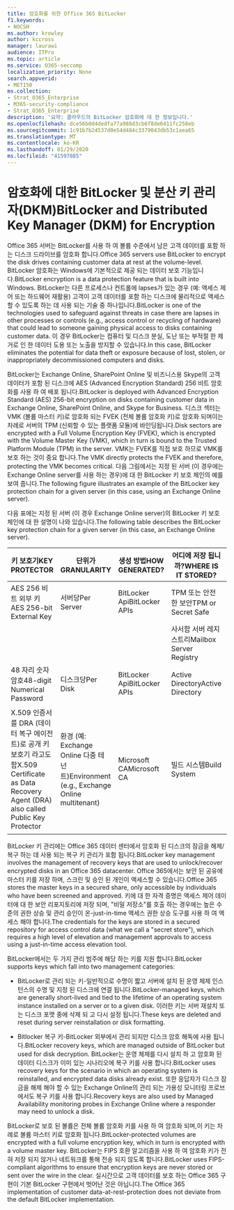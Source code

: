 ```yaml
---
title: 암호화를 위한 Office 365 BitLocker
f1.keywords:
- NOCSH
ms.author: krowley
author: kccross
manager: laurawi
audience: ITPro
ms.topic: article
ms.service: O365-seccomp
localization_priority: None
search.appverid:
- MET150
ms.collection:
- Strat_O365_Enterprise
- M365-security-compliance
- Strat_O365_Enterprise
description: '요약: 클라우드의 BitLocker 암호화에 대 한 정보입니다.'
ms.openlocfilehash: dce56b0d4dedfa77a988d3cb6f8de6411fc258eb
ms.sourcegitcommit: 1c91b7b24537d0e54d484c3379043db53c1aea65
ms.translationtype: MT
ms.contentlocale: ko-KR
ms.lasthandoff: 01/29/2020
ms.locfileid: "41597885"
---
```

# <a name="bitlocker-and-distributed-key-manager-dkm-for-encryption"></a><span data-ttu-id="cdc36-103">암호화에 대한 BitLocker 및 분산 키 관리자(DKM)</span><span class="sxs-lookup"><span data-stu-id="cdc36-103">BitLocker and Distributed Key Manager (DKM) for Encryption</span></span>

<span data-ttu-id="cdc36-104">Office 365 서버는 BitLocker를 사용 하 여 볼륨 수준에서 남은 고객 데이터를 포함 하는 디스크 드라이브를 암호화 합니다.</span><span class="sxs-lookup"><span data-stu-id="cdc36-104">Office 365 servers use BitLocker to encrypt the disk drives containing customer data at rest at the volume-level.</span></span> <span data-ttu-id="cdc36-105">BitLocker 암호화는 Windows에 기본적으로 제공 되는 데이터 보호 기능입니다.</span><span class="sxs-lookup"><span data-stu-id="cdc36-105">BitLocker encryption is a data protection feature that is built into Windows.</span></span> <span data-ttu-id="cdc36-106">BitLocker는 다른 프로세스나 컨트롤에 lapses가 있는 경우 (예: 액세스 제어 또는 하드웨어 재활용) 고객이 고객 데이터를 포함 하는 디스크에 물리적으로 액세스할 수 있도록 하는 데 사용 되는 기술 중 하나입니다.</span><span class="sxs-lookup"><span data-stu-id="cdc36-106">BitLocker is one of the technologies used to safeguard against threats in case there are lapses in other processes or controls (e.g., access control or recycling of hardware) that could lead to someone gaining physical access to disks containing customer data.</span></span> <span data-ttu-id="cdc36-107">이 경우 BitLocker는 컴퓨터 및 디스크 분실, 도난 또는 부적절 한 제거로 인 한 데이터 도용 또는 노출을 방지할 수 있습니다.</span><span class="sxs-lookup"><span data-stu-id="cdc36-107">In this case, BitLocker eliminates the potential for data theft or exposure because of lost, stolen, or inappropriately decommissioned computers and disks.</span></span>

<span data-ttu-id="cdc36-108">BitLocker는 Exchange Online, SharePoint Online 및 비즈니스용 Skype의 고객 데이터가 포함 된 디스크에 AES (Advanced Encryption Standard) 256 비트 암호화를 사용 하 여 배포 됩니다.</span><span class="sxs-lookup"><span data-stu-id="cdc36-108">BitLocker is deployed with Advanced Encryption Standard (AES) 256-bit encryption on disks containing customer data in Exchange Online, SharePoint Online, and Skype for Business.</span></span> <span data-ttu-id="cdc36-109">디스크 섹터는 VMK (볼륨 마스터 키)로 암호화 되는 FVEK (전체 볼륨 암호화 키)로 암호화 되며이는 차례로 서버의 TPM (신뢰할 수 있는 플랫폼 모듈)에 바인딩됩니다.</span><span class="sxs-lookup"><span data-stu-id="cdc36-109">Disk sectors are encrypted with a Full Volume Encryption Key (FVEK), which is encrypted with the Volume Master Key (VMK), which in turn is bound to the Trusted Platform Module (TPM) in the server.</span></span> <span data-ttu-id="cdc36-110">VMK는 FVEK를 직접 보호 하므로 VMK를 보호 하는 것이 중요 합니다.</span><span class="sxs-lookup"><span data-stu-id="cdc36-110">The VMK directly protects the FVEK and therefore, protecting the VMK becomes critical.</span></span> <span data-ttu-id="cdc36-111">다음 그림에서는 지정 된 서버 (이 경우에는 Exchange Online server를 사용 하는 경우)에 대 한 BitLocker 키 보호 체인의 예를 보여 줍니다.</span><span class="sxs-lookup"><span data-stu-id="cdc36-111">The following figure illustrates an example of the BitLocker key protection chain for a given server (in this case, using an Exchange Online server).</span></span>

<span data-ttu-id="cdc36-112">다음 표에는 지정 된 서버 (이 경우 Exchange Online server)의 BitLocker 키 보호 체인에 대 한 설명이 나와 있습니다.</span><span class="sxs-lookup"><span data-stu-id="cdc36-112">The following table describes the BitLocker key protection chain for a given server (in this case, an Exchange Online server).</span></span>

| <span data-ttu-id="cdc36-113">키 보호기</span><span class="sxs-lookup"><span data-stu-id="cdc36-113">KEY PROTECTOR</span></span> | <span data-ttu-id="cdc36-114">단위가</span><span class="sxs-lookup"><span data-stu-id="cdc36-114">GRANULARITY</span></span> | <span data-ttu-id="cdc36-115">생성 방법</span><span class="sxs-lookup"><span data-stu-id="cdc36-115">HOW GENERATED?</span></span> | <span data-ttu-id="cdc36-116">어디에 저장 됩니까?</span><span class="sxs-lookup"><span data-stu-id="cdc36-116">WHERE IS IT STORED?</span></span> | <span data-ttu-id="cdc36-117">보호용</span><span class="sxs-lookup"><span data-stu-id="cdc36-117">PROTECTION</span></span> |
|--------------------------------------------------------------------------------|-------------------------------------------------|----------------|-------------------------|--------------------------------------------------------------------------------------------------|
| <span data-ttu-id="cdc36-118">AES 256 비트 외부 키</span><span class="sxs-lookup"><span data-stu-id="cdc36-118">AES 256-bit External Key</span></span> | <span data-ttu-id="cdc36-119">서버당</span><span class="sxs-lookup"><span data-stu-id="cdc36-119">Per Server</span></span> | <span data-ttu-id="cdc36-120">BitLocker Api</span><span class="sxs-lookup"><span data-stu-id="cdc36-120">BitLocker APIs</span></span> | <span data-ttu-id="cdc36-121">TPM 또는 안전한 보안</span><span class="sxs-lookup"><span data-stu-id="cdc36-121">TPM or Secret Safe</span></span> | <span data-ttu-id="cdc36-122">Lockbox/Access Control</span><span class="sxs-lookup"><span data-stu-id="cdc36-122">Lockbox / Access Control</span></span> |
|  |  |  | <span data-ttu-id="cdc36-123">사서함 서버 레지스트리</span><span class="sxs-lookup"><span data-stu-id="cdc36-123">Mailbox Server Registry</span></span> | <span data-ttu-id="cdc36-124">TPM 암호화</span><span class="sxs-lookup"><span data-stu-id="cdc36-124">TPM encrypted</span></span> |
| <span data-ttu-id="cdc36-125">48 자리 숫자 암호</span><span class="sxs-lookup"><span data-stu-id="cdc36-125">48-digit Numerical Password</span></span> | <span data-ttu-id="cdc36-126">디스크당</span><span class="sxs-lookup"><span data-stu-id="cdc36-126">Per Disk</span></span> | <span data-ttu-id="cdc36-127">BitLocker Api</span><span class="sxs-lookup"><span data-stu-id="cdc36-127">BitLocker APIs</span></span> | <span data-ttu-id="cdc36-128">Active Directory</span><span class="sxs-lookup"><span data-stu-id="cdc36-128">Active Directory</span></span> | <span data-ttu-id="cdc36-129">Lockbox/Access Control</span><span class="sxs-lookup"><span data-stu-id="cdc36-129">Lockbox / Access Control</span></span> |
| <span data-ttu-id="cdc36-130">X.509 인증서를 DRA (데이터 복구 에이전트)로 공개 키 보호기 라고도 함</span><span class="sxs-lookup"><span data-stu-id="cdc36-130">X.509 Certificate as Data Recovery Agent (DRA) also called Public Key Protector</span></span> | <span data-ttu-id="cdc36-131">환경 (예: Exchange Online 다중 테 넌 트)</span><span class="sxs-lookup"><span data-stu-id="cdc36-131">Environment (e.g., Exchange Online multitenant)</span></span> | <span data-ttu-id="cdc36-132">Microsoft CA</span><span class="sxs-lookup"><span data-stu-id="cdc36-132">Microsoft CA</span></span> | <span data-ttu-id="cdc36-133">빌드 시스템</span><span class="sxs-lookup"><span data-stu-id="cdc36-133">Build System</span></span> | <span data-ttu-id="cdc36-134">한 명의 사용자에 게 개인 키에 대 한 전체 암호가 없습니다.</span><span class="sxs-lookup"><span data-stu-id="cdc36-134">No one user has the full password to the private key.</span></span> <span data-ttu-id="cdc36-135">암호가 물리적으로 보호 되어 있습니다.</span><span class="sxs-lookup"><span data-stu-id="cdc36-135">The password is under physical protection.</span></span> |


<span data-ttu-id="cdc36-136">BitLocker 키 관리에는 Office 365 데이터 센터에서 암호화 된 디스크의 잠금을 해제/복구 하는 데 사용 되는 복구 키 관리가 포함 됩니다.</span><span class="sxs-lookup"><span data-stu-id="cdc36-136">BitLocker key management involves the management of recovery keys that are used to unlock/recover encrypted disks in an Office 365 datacenter.</span></span> <span data-ttu-id="cdc36-137">Office 365에서는 보안 된 공유에 마스터 키를 저장 하며, 스크린 및 승인 된 개인이 액세스할 수 있습니다.</span><span class="sxs-lookup"><span data-stu-id="cdc36-137">Office 365 stores the master keys in a secured share, only accessible by individuals who have been screened and approved.</span></span> <span data-ttu-id="cdc36-138">키에 대 한 자격 증명은 액세스 제어 데이터에 대 한 보안 리포지토리에 저장 되며, "비밀 저장소"를 호출 하는 경우에는 높은 수준의 권한 상승 및 관리 승인이 온-just-in-time 액세스 권한 상승 도구를 사용 하 여 액세스 해야 합니다.</span><span class="sxs-lookup"><span data-stu-id="cdc36-138">The credentials for the keys are stored in a secured repository for access control data (what we call a "secret store"), which requires a high level of elevation and management approvals to access using a just-in-time access elevation tool.</span></span>

<span data-ttu-id="cdc36-139">BitLocker에서는 두 가지 관리 범주에 해당 하는 키를 지원 합니다.</span><span class="sxs-lookup"><span data-stu-id="cdc36-139">BitLocker supports keys which fall into two management categories:</span></span>

- <span data-ttu-id="cdc36-140">BitLocker로 관리 되는 키-일반적으로 수명이 짧고 서버에 설치 된 운영 체제 인스턴스의 수명 및 지정 된 디스크에 연결 됩니다.</span><span class="sxs-lookup"><span data-stu-id="cdc36-140">BitLocker-managed keys, which are generally short-lived and tied to the lifetime of an operating system instance installed on a server or to a given disk.</span></span> <span data-ttu-id="cdc36-141">이러한 키는 서버 재설치 또는 디스크 포맷 중에 삭제 되 고 다시 설정 됩니다.</span><span class="sxs-lookup"><span data-stu-id="cdc36-141">These keys are deleted and reset during server reinstallation or disk formatting.</span></span>

- <span data-ttu-id="cdc36-142">Bitlocker 복구 키-BitLocker 외부에서 관리 되지만 디스크 암호 해독에 사용 됩니다.</span><span class="sxs-lookup"><span data-stu-id="cdc36-142">BitLocker recovery keys, which are managed outside of BitLocker but used for disk decryption.</span></span> <span data-ttu-id="cdc36-143">BitLocker는 운영 체제를 다시 설치 하 고 암호화 된 데이터 디스크가 이미 있는 시나리오에 복구 키를 사용 합니다.</span><span class="sxs-lookup"><span data-stu-id="cdc36-143">BitLocker uses recovery keys for the scenario in which an operating system is reinstalled, and encrypted data disks already exist.</span></span> <span data-ttu-id="cdc36-144">또한 응답자가 디스크 잠금을 해제 해야 할 수 있는 Exchange Online의 관리 되는 가용성 모니터링 프로브 에서도 복구 키를 사용 합니다.</span><span class="sxs-lookup"><span data-stu-id="cdc36-144">Recovery keys are also used by Managed Availability monitoring probes in Exchange Online where a responder may need to unlock a disk.</span></span>

<span data-ttu-id="cdc36-145">BitLocker로 보호 된 볼륨은 전체 볼륨 암호화 키를 사용 하 여 암호화 되며,이 키는 차례로 볼륨 마스터 키로 암호화 됩니다.</span><span class="sxs-lookup"><span data-stu-id="cdc36-145">BitLocker-protected volumes are encrypted with a full volume encryption key, which in turn is encrypted with a volume master key.</span></span> <span data-ttu-id="cdc36-146">BitLocker는 FIPS 호환 알고리즘을 사용 하 여 암호화 키가 전혀 저장 되지 않거나 네트워크를 통해 전송 되지 않도록 합니다.</span><span class="sxs-lookup"><span data-stu-id="cdc36-146">BitLocker uses FIPS-compliant algorithms to ensure that encryption keys are never stored or sent over the wire in the clear.</span></span> <span data-ttu-id="cdc36-147">실시간으로 고객 데이터를 보호 하는 Office 365 구현이 기본 BitLocker 구현에서 벗어난 것은 아닙니다.</span><span class="sxs-lookup"><span data-stu-id="cdc36-147">The Office 365 implementation of customer data-at-rest-protection does not deviate from the default BitLocker implementation.</span></span>